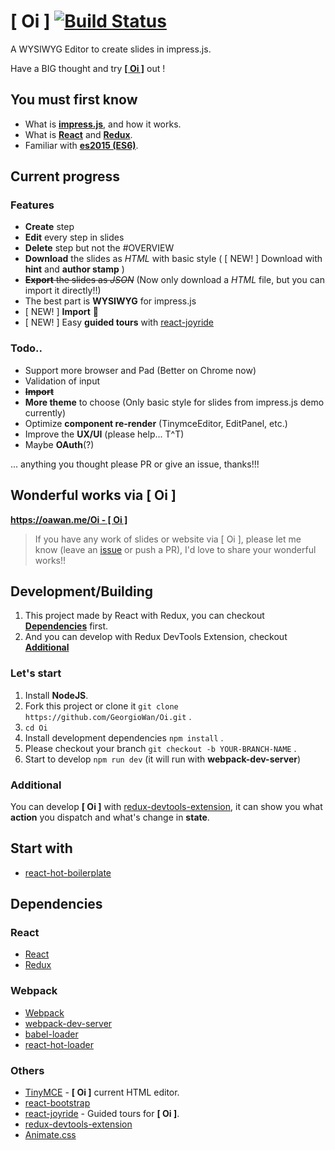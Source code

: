 
[ Oi ] [![Build Status](https://travis-ci.org/GeorgioWan/Oi.svg?branch=master)](https://travis-ci.org/GeorgioWan/Oi)
=====================

A WYSIWYG Editor to create slides in impress.js.

Have a BIG thought and try [**[ Oi ]**](https://georgiowan.github.io/Oi/editor/) out !

## You must first know

* What is [**impress.js**](https://github.com/impress/impress.js), and how it works.
* What is [**React**](https://facebook.github.io/react/) and [**Redux**](http://redux.js.org/).
* Familiar with [**es2015 (ES6)**](https://babeljs.io/docs/learn-es2015/).

## Current progress

### Features

* **Create** step
* **Edit** every step in slides
* **Delete** step but not the #OVERVIEW
* **Download** the slides as *HTML* with basic style ( [ NEW! ] Download with **hint** and **author stamp** )
* ~~**Export** the slides as *JSON*~~ (Now only download a *HTML* file, but you can import it directly!!)
* The best part is **WYSIWYG** for impress.js
* [ NEW! ] **Import** :tada:
* [ NEW! ] Easy **guided tours** with [react-joyride](https://github.com/gilbarbara/react-joyride)

### Todo..

* Support more browser and Pad (Better on Chrome now)
* Validation of input
* ~~**Import**~~
* **More theme** to choose (Only basic style for slides from impress.js demo currently)
* Optimize **component re-render** (TinymceEditor, EditPanel, etc.)
* Improve the **UX/UI** (please help... T^T)
* Maybe **OAuth**(?)

... anything you thought please PR or give an issue, thanks!!!

## Wonderful works via [ Oi ]

[**https://oawan.me/Oi - [ Oi ]**](https://oawan.me/Oi)

> If you have any work of slides or website via [ Oi ], please let me know (leave an [issue](https://github.com/GeorgioWan/Oi/issues) or push a PR), I'd love to share your wonderful works!!

## Development/Building

1. This project made by React with Redux, you can checkout [**Dependencies**](https://github.com/GeorgioWan/Oi#dependencies) first.
2. And you can develop with Redux DevTools Extension, checkout [**Additional**](https://github.com/GeorgioWan/Oi#additional)

### Let's start

1. Install **NodeJS**.
2. Fork this project or clone it `git clone https://github.com/GeorgioWan/Oi.git` .
3. `cd Oi`
4. Install development dependencies `npm install` .
5. Please checkout your branch `git checkout -b YOUR-BRANCH-NAME` .
6. Start to develop `npm run dev` (it will run with **webpack-dev-server**)

### Additional

You can develop **[ Oi ]** with [redux-devtools-extension](https://github.com/zalmoxisus/redux-devtools-extension), it can show you what **action** you dispatch and what's change in **state**.

## Start with

* [react-hot-boilerplate](https://github.com/gaearon/react-hot-boilerplate)

## Dependencies

### React

* [React](https://github.com/facebook/react)
* [Redux](https://github.com/reactjs/redux)

### Webpack

* [Webpack](https://webpack.github.io/)
* [webpack-dev-server](https://github.com/webpack/webpack-dev-server)
* [babel-loader](https://github.com/babel/babel-loader)
* [react-hot-loader](https://github.com/gaearon/react-hot-loader)

### Others

* [TinyMCE](https://github.com/instructure-react/react-tinymce) - **[ Oi ]** current HTML editor.
* [react-bootstrap](http://react-bootstrap.github.io/)
* [react-joyride](https://github.com/gilbarbara/react-joyride) - Guided tours for **[ Oi ]**.
* [redux-devtools-extension](https://github.com/zalmoxisus/redux-devtools-extension)
* [Animate.css](https://daneden.github.io/animate.css/)
